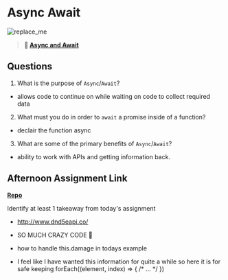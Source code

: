 # Async Await

![replace_me](https://codeworks.blob.core.windows.net/public/assets/img/illustrations/placeholder.svg)

> **📖 [Async and Await](https://codeworksacademy.com/fs-student-guide/resources/wk4/03-Async-Await)**

## Questions

1. What is the purpose of `Async`/`Await`?
  - allows code to continue on while waiting on code to collect required data
2. What must you do in order to  `await` a promise inside of a function?
  - declair the function async
3. What are some of the primary benefits of `Async`/`Await`?
  - ability to work with APIs and getting information back.
## Afternoon Assignment Link

**[Repo](https://github.com/wstippetts/pokedex.git)**

Identify at least 1 takeaway from today's assignment

  - http://www.dnd5eapi.co/
  - SO MUCH CRAZY CODE 🤯
  - how to handle this.damage in todays example

  - I feel like I have wanted this information for quite a while so here it is for safe keeping 
            forEach((element, index) => { /* … */ })
